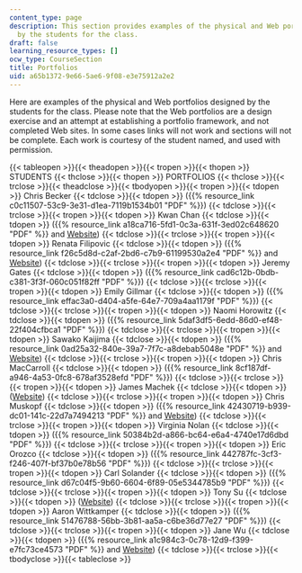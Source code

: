 ```yaml
---
content_type: page
description: This section provides examples of the physical and Web portfolios designed
  by the students for the class.
draft: false
learning_resource_types: []
ocw_type: CourseSection
title: Portfolios
uid: a65b1372-9e66-5ae6-9f08-e3e75912a2e2
---
```

Here are examples of the physical and Web portfolios designed by the students for the class. Please note that the Web portfolios are a design exercise and an attempt at establishing a portfolio framework, and not completed Web sites. In some cases links will not work and sections will not be complete. Each work is courtesy of the student named, and used with permission.

{{< tableopen >}}{{< theadopen >}}{{< tropen >}}{{< thopen >}}
STUDENTS
{{< thclose >}}{{< thopen >}}
PORTFOLIOS
{{< thclose >}}{{< trclose >}}{{< theadclose >}}{{< tbodyopen >}}{{< tropen >}}{{< tdopen >}}
Chris Becker
{{< tdclose >}}{{< tdopen >}}
({{% resource_link c0c11507-53c9-3e31-d1ea-7119b1534b01 "PDF" %}})
{{< tdclose >}}{{< trclose >}}{{< tropen >}}{{< tdopen >}}
Kwan Chan
{{< tdclose >}}{{< tdopen >}}
({{% resource_link a18ca716-5fd1-0c3a-631f-3ed02c648620 "PDF" %}} and [Website](/ans7870/4/4.107/s03/studentweb/Kwan/Index.htm))
{{< tdclose >}}{{< trclose >}}{{< tropen >}}{{< tdopen >}}
Renata Filipovic
{{< tdclose >}}{{< tdopen >}}
({{% resource_link f26c5d8d-c2af-2bd6-c7b9-61199530a2e4 "PDF" %}} and [Website](/ans7870/4/4.107/s03/studentweb/RENATa/portfolioSeminar/index.html))
{{< tdclose >}}{{< trclose >}}{{< tropen >}}{{< tdopen >}}
Jeremy Gates
{{< tdclose >}}{{< tdopen >}}
({{% resource_link cad6c12b-0bdb-c381-3f3f-060c051f82ff "PDF" %}})
{{< tdclose >}}{{< trclose >}}{{< tropen >}}{{< tdopen >}}
Emily Gillmar
{{< tdclose >}}{{< tdopen >}}
({{% resource_link effac3a0-d404-a5fe-64e7-709a4aa1179f "PDF" %}})
{{< tdclose >}}{{< trclose >}}{{< tropen >}}{{< tdopen >}}
Naomi Horowitz
{{< tdclose >}}{{< tdopen >}}
({{% resource_link 5daf3df5-6edd-86d0-ef48-22f404cfbca1 "PDF" %}})
{{< tdclose >}}{{< trclose >}}{{< tropen >}}{{< tdopen >}}
Sawako Kaijima
{{< tdclose >}}{{< tdopen >}}
({{% resource_link 0ad25a32-840e-39a7-7f7c-a8debab5048e "PDF" %}} and [Website](/ans7870/4/4.107/s03/studentweb/sawako/1.htm))
{{< tdclose >}}{{< trclose >}}{{< tropen >}}{{< tdopen >}}
Chris MacCarroll
{{< tdclose >}}{{< tdopen >}}
({{% resource_link 8cf187df-a946-4a53-0fc8-678af3528efd "PDF" %}})
{{< tdclose >}}{{< trclose >}}{{< tropen >}}{{< tdopen >}}
James Machek
{{< tdclose >}}{{< tdopen >}}
([Website](/ans7870/4/4.107/s03/studentweb/jmachek/Index1.htm))
{{< tdclose >}}{{< trclose >}}{{< tropen >}}{{< tdopen >}}
Chris Muskopf
{{< tdclose >}}{{< tdopen >}}
({{% resource_link 42430719-b939-dc01-141c-22d7a7494213 "PDF" %}} and [Website](/ans7870/4/4.107/s03/studentweb/cMuskopf/index.html))
{{< tdclose >}}{{< trclose >}}{{< tropen >}}{{< tdopen >}}
Virginia Nolan
{{< tdclose >}}{{< tdopen >}}
({{% resource_link 50384b2d-a866-bc64-e6a4-4740e17d6dbd "PDF" %}})
{{< tdclose >}}{{< trclose >}}{{< tropen >}}{{< tdopen >}}
Eric Orozco
{{< tdclose >}}{{< tdopen >}}
({{% resource_link 442787fc-3cf3-f246-407f-bf37b0e78b56 "PDF" %}})
{{< tdclose >}}{{< trclose >}}{{< tropen >}}{{< tdopen >}}
Carl Solander
{{< tdclose >}}{{< tdopen >}}
({{% resource_link d67c04f5-9b60-6604-6f89-05e5344785b9 "PDF" %}})
{{< tdclose >}}{{< trclose >}}{{< tropen >}}{{< tdopen >}}
Tony Su
{{< tdclose >}}{{< tdopen >}}
([Website](/ans7870/4/4.107/s03/studentweb/tony_su/index.html))
{{< tdclose >}}{{< trclose >}}{{< tropen >}}{{< tdopen >}}
Aaron Wittkamper
{{< tdclose >}}{{< tdopen >}}
({{% resource_link 51476788-56bb-3b81-aa5a-c6be36d77e27 "PDF" %}})
{{< tdclose >}}{{< trclose >}}{{< tropen >}}{{< tdopen >}}
Jane Wu
{{< tdclose >}}{{< tdopen >}}
({{% resource_link a1c984c3-0c78-12d9-f399-e7fc73ce4573 "PDF" %}} and [Website](/ans7870/4/4.107/s03/studentweb/jcwu_site/home.htm))
{{< tdclose >}}{{< trclose >}}{{< tbodyclose >}}{{< tableclose >}}